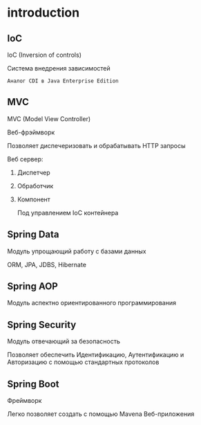 # introduction

## IoC

IoC (Inversion of controls)

Система внедрения зависимостей

    Аналог CDI в Java Enterprise Edition

## MVC

MVC (Model View Controller)

Веб-фрэймворк

Позволяет диспечеризовать и обрабатывать HTTP запросы

Веб сервер:

1. Диспетчер
2. Обработчик
3. Компонент
    
    Под управлением IoC контейнера
   
## Spring Data

Модуль упрощающий работу с базами данных

ORM, JPA, JDBS, Hibernate

## Spring AOP

Модуль аспектно ориентированного программирования 

## Spring Security

Модуль отвечающий за безопасность

Позволяет обеспечить Идентификацию, Аутентификацию и Авторизацию с помощью стандартных протоколов

## Spring Boot

Фреймворк

Легко позволяет создать с помощью Mavena Веб-приложения